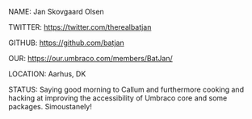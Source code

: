 NAME: Jan Skovgaard Olsen

TWITTER: https://twitter.com/therealbatjan

GITHUB: https://github.com/batjan

OUR: https://our.umbraco.com/members/BatJan/

LOCATION: Aarhus, DK

STATUS: Saying good morning to Callum and furthermore cooking and hacking at improving the accessibility of Umbraco core and some packages. Simoustanely!

